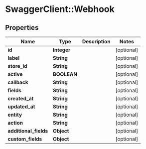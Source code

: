 # SwaggerClient::Webhook

## Properties
Name | Type | Description | Notes
------------ | ------------- | ------------- | -------------
**id** | **Integer** |  | [optional] 
**label** | **String** |  | [optional] 
**store_id** | **String** |  | [optional] 
**active** | **BOOLEAN** |  | [optional] 
**callback** | **String** |  | [optional] 
**fields** | **String** |  | [optional] 
**created_at** | **String** |  | [optional] 
**updated_at** | **String** |  | [optional] 
**entity** | **String** |  | [optional] 
**action** | **String** |  | [optional] 
**additional_fields** | **Object** |  | [optional] 
**custom_fields** | **Object** |  | [optional] 


